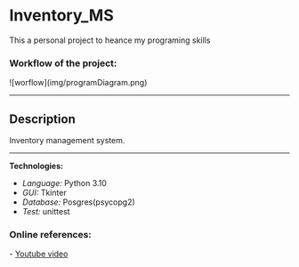 
<h1>Inventory_MS</h1>
<p>This a personal project to heance my programing skills</p>
<h3>Workflow of the project:</h3>
 ![worflow](img/programDiagram.png)
<hr noshade>
<h2>Description</h2>
<p> Inventory management system. </p>
<hr>
<p><strong>Technologies:</strong></p>
<ul>
<li><em>Language:</em> Python 3.10</li>
<li><em>GUI:</em> Tkinter</li>
<li><em>Database:</em> Posgres(psycopg2)</li>
<li><em>Test:</em> unittest</li>
</ul>

 <h3>Online references:</h2>
     - <a href="https://www.youtube.com/watch?v=t-lUX5e6fOY">Youtube video</a>
   